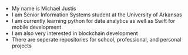 - My name is Michael Justis
- I am Senior Information Systems student at the University of Arkansas
- I am currently learning python for data analytics as well as Swift for mobile development
- I am also very interested in blockchain development
- There are seperate repositories for school, professional, and personal projects

<!---
jmjustis/jmjustis is a ✨ special ✨ repository because its `README.md` (this file) appears on your GitHub profile.
You can click the Preview link to take a look at your changes.
--->
